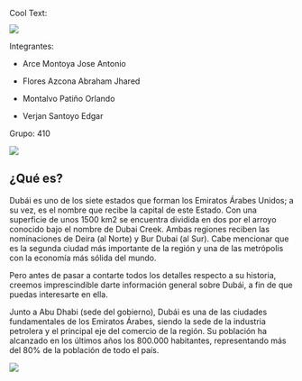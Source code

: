 <a href="http://es.cooltext.com" target="_top"><img src="https://cooltext.com/images/ct_pixel.gif" width="80" height="15" alt="Cool Text: Generador de Logotipos y Gráficos." border="0" /></a>

![](https://images.cooltext.com/5136743.png)


Integrantes: 
 - Arce Montoya Jose Antonio
   
 - Flores Azcona Abraham Jhared

   

 - Montalvo Patiño Orlando

   

 - Verjan Santoyo Edgar
 
Grupo: 410

 ![](http://images.kuoni.co.uk/73/dubai-39699597-1508946889-ImageGalleryLightboxLarge.jpg)

## ¿Qué es?

Dubái es uno de los siete estados que forman los Emiratos Árabes Unidos; a su vez, es el nombre que recibe la capital de este Estado. Con una superficie de unos 1500 km2 se encuentra dividida en dos por el arroyo conocido bajo el nombre de Dubai Creek. Ambas regiones reciben las nominaciones de Deira (al Norte) y Bur Dubai (al Sur). Cabe mencionar que es la segunda ciudad más importante de la región y una de las metrópolis con la economía más sólida del mundo.

Pero antes de pasar a contarte todos los detalles respecto a su historia, creemos imprescindible darte información general sobre Dubái, a fin de que puedas interesarte en ella.

Junto a Abu Dhabi (sede del gobierno), Dubái es una de las ciudades fundamentales de los Emiratos Árabes, siendo la sede de la industria petrolera y el principal eje del comercio de la región. Su población ha alcanzado en los últimos años los 800.000 habitantes, representando más del 80% de la población de todo el país.

![](http://www.viajar-dubai.com/img/informacion-general-dubai.jpg)
